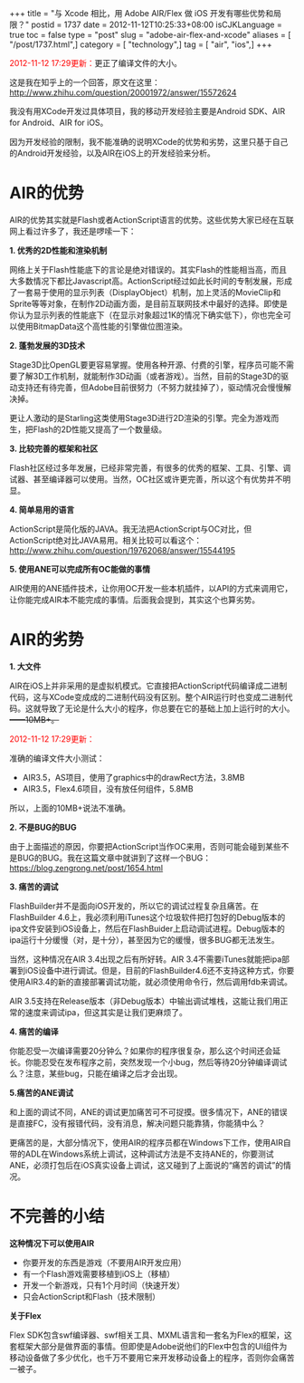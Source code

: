 +++
title = "与 Xcode 相比，用 Adobe AIR/Flex 做 iOS 开发有哪些优势和局限？"
postid = 1737
date = 2012-11-12T10:25:33+08:00
isCJKLanguage = true
toc = false
type = "post"
slug = "adobe-air-flex-and-xcode"
aliases = [ "/post/1737.html",]
category = [ "technology",]
tag = [ "air", "ios",]
+++


<span style="color:red">2012-11-12 17:29更新：</span>更正了编译文件的大小。


这是我在知乎上的一个回答，原文在这里：<http://www.zhihu.com/question/20001972/answer/15572624>

我没有用XCode开发过具体项目，我的移动开发经验主要是Android SDK、AIR for
Android、AIR for iOS。

因为开发经验的限制，我不能准确的说明XCode的优势和劣势，这里只基于自己的Android开发经验，以及AIR在iOS上的开发经验来分析。

# AIR的优势

AIR的优势其实就是Flash或者ActionScript语言的优势。这些优势大家已经在互联网上看过许多了，我还是啰嗦一下：

**1. 优秀的2D性能和渲染机制**  

网络上关于Flash性能底下的言论是绝对错误的。其实Flash的性能相当高，而且大多数情况下都比Javascript高。ActionScript经过如此长时间的专制发展，形成了一套易于使用的显示列表（DisplayObject）机制，加上灵活的MovieClip和Sprite等等对象，在制作2D动画方面，是目前互联网技术中最好的选择。即使是你认为显示列表的性能底下（在显示对象超过1K的情况下确实低下），你也完全可以使用BitmapData这个高性能的引擎做位图渲染。<!--more-->

**2. 蓬勃发展的3D技术**  

Stage3D比OpenGL要更容易掌握。使用各种开源、付费的引擎，程序员可能不需要了解3D工作机制，就能制作3D动画（或者游戏）。当然，目前的Stage3D的驱动支持还有待完善，但Adobe目前很努力（不努力就挂掉了），驱动情况会慢慢解决掉。  

更让人激动的是Starling这类使用Stage3D进行2D渲染的引擎。完全为游戏而生，把Flash的2D性能又提高了一个数量级。

**3. 比较完善的框架和社区**  

Flash社区经过多年发展，已经非常完善，有很多的优秀的框架、工具、引擎、调试器、甚至编译器可以使用。当然，OC社区或许更完善，所以这个有优势并不明显。

**4. 简单易用的语言**  

ActionScript是简化版的JAVA。我无法把ActionScript与OC对比，但ActionScript绝对比JAVA易用。相关比较可以看这个： <http://www.zhihu.com/question/19762068/answer/15544195>

**5. 使用ANE可以完成所有OC能做的事情**  

AIR使用的ANE插件技术，让你用OC开发一些本机插件，以API的方式来调用它，让你能完成AIR本不能完成的事情。后面我会提到，其实这个也算劣势。

# AIR的劣势

**1. 大文件**  

AIR在iOS上并非采用的是虚拟机模式。它直接把ActionScript代码编译成二进制代码，这与XCode变成成的二进制代码没有区别。整个AIR运行时也变成二进制代码。这就导致了无论是什么大小的程序，你总要在它的基础上加上运行时的大小。~~——10MB+。~~

<span style="color:red">2012-11-12 17:29更新：</span>  

准确的编译文件大小测试：

-   AIR3.5，AS项目，使用了graphics中的drawRect方法，3.8MB
-   AIR3.5，Flex4.6项目，没有放任何组件，5.8MB

所以，上面的10MB+说法不准确。

**2. 不是BUG的BUG**  

由于上面描述的原因，你要把ActionScript当作OC来用，否则可能会碰到某些不是BUG的BUG。我在这篇文章中就讲到了这样一个BUG： <https://blog.zengrong.net/post/1654.html>

**3. 痛苦的调试**  

FlashBuilder并不是面向iOS开发的，所以它的调试过程复杂且痛苦。在FlashBuilder 4.6上，我必须利用iTunes这个垃圾软件把打包好的Debug版本的ipa文件安装到iOS设备上，然后在FlashBuider上启动调试进程。Debug版本的ipa运行十分缓慢（对，是十分），甚至因为它的缓慢，很多BUG都无法发生。  

当然，这种情况在AIR 3.4出现之后有所好转。AIR 3.4不需要iTunes就能把ipa部署到iOS设备中进行调试。但是，目前的FlashBuilder4.6还不支持这种方式，你要使用AIR3.4的新的直接部署调试功能，就必须使用命令行，然后调用fdb来调试。  

AIR 3.5支持在Release版本（非Debug版本）中输出调试堆栈，这能让我们用正常的速度来调试ipa，但这其实是让我们更麻烦了。

**4. 痛苦的编译**  

你能忍受一次编译需要20分钟么？如果你的程序很复杂，那么这个时间还会延长。你能忍受在发布程序之前，突然发现一个小bug，然后等待20分钟编译调试么？注意，某些bug，只能在编译之后才会出现。

**5.痛苦的ANE调试**  

和上面的调试不同，ANE的调试更加痛苦可不可捉摸。很多情况下，ANE的错误是直接FC，没有报错代码，没有消息，解决问题只能靠猜，你能猜中么？  

更痛苦的是，大部分情况下，使用AIR的程序员都在Windows下工作，使用AIR自带的ADL在Windows系统上调试，这种调试方法是不支持ANE的，你要测试ANE，必须打包后在iOS真实设备上调试，这又碰到了上面说的“痛苦的调试”的情况。

# 不完善的小结

**这种情况下可以使用AIR**

-   你要开发的东西是游戏（不要用AIR开发应用）
-   有一个Flash游戏需要移植到iOS上（移植）
-   开发一个新游戏，只有1个月时间（快速开发）
-   只会ActionScript和Flash（技术限制）

**关于Flex**

Flex SDK包含swf编译器、swf相关工具、MXML语言和一套名为Flex的框架，这套框架大部分是做界面的事情。但即使是Adobe说他们的Flex中包含的UI组件为移动设备做了多少优化，也千万不要用它来开发移动设备上的程序，否则你会痛苦一被子。

